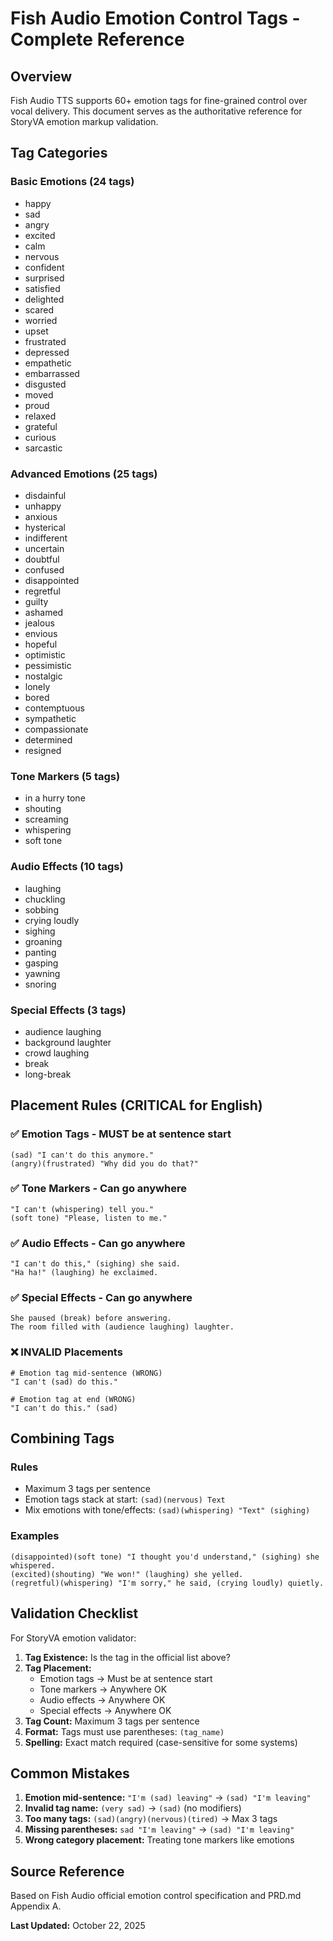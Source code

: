 # Fish Audio Emotion Control Tags - Complete Reference

## Overview

Fish Audio TTS supports 60+ emotion tags for fine-grained control over vocal delivery.
This document serves as the authoritative reference for StoryVA emotion markup validation.

## Tag Categories

### Basic Emotions (24 tags)
- happy
- sad
- angry
- excited
- calm
- nervous
- confident
- surprised
- satisfied
- delighted
- scared
- worried
- upset
- frustrated
- depressed
- empathetic
- embarrassed
- disgusted
- moved
- proud
- relaxed
- grateful
- curious
- sarcastic

### Advanced Emotions (25 tags)
- disdainful
- unhappy
- anxious
- hysterical
- indifferent
- uncertain
- doubtful
- confused
- disappointed
- regretful
- guilty
- ashamed
- jealous
- envious
- hopeful
- optimistic
- pessimistic
- nostalgic
- lonely
- bored
- contemptuous
- sympathetic
- compassionate
- determined
- resigned

### Tone Markers (5 tags)
- in a hurry tone
- shouting
- screaming
- whispering
- soft tone

### Audio Effects (10 tags)
- laughing
- chuckling
- sobbing
- crying loudly
- sighing
- groaning
- panting
- gasping
- yawning
- snoring

### Special Effects (3 tags)
- audience laughing
- background laughter
- crowd laughing
- break
- long-break

## Placement Rules (CRITICAL for English)

### ✅ Emotion Tags - MUST be at sentence start
```
(sad) "I can't do this anymore."
(angry)(frustrated) "Why did you do that?"
```

### ✅ Tone Markers - Can go anywhere
```
"I can't (whispering) tell you."
(soft tone) "Please, listen to me."
```

### ✅ Audio Effects - Can go anywhere
```
"I can't do this," (sighing) she said.
"Ha ha!" (laughing) he exclaimed.
```

### ✅ Special Effects - Can go anywhere
```
She paused (break) before answering.
The room filled with (audience laughing) laughter.
```

### ❌ INVALID Placements
```
# Emotion tag mid-sentence (WRONG)
"I can't (sad) do this."

# Emotion tag at end (WRONG)
"I can't do this." (sad)
```

## Combining Tags

### Rules
- Maximum 3 tags per sentence
- Emotion tags stack at start: `(sad)(nervous) Text`
- Mix emotions with tone/effects: `(sad)(whispering) "Text" (sighing)`

### Examples
```
(disappointed)(soft tone) "I thought you'd understand," (sighing) she whispered.
(excited)(shouting) "We won!" (laughing) she yelled.
(regretful)(whispering) "I'm sorry," he said, (crying loudly) quietly.
```

## Validation Checklist

For StoryVA emotion validator:

1. **Tag Existence:** Is the tag in the official list above?
2. **Tag Placement:**
   - Emotion tags → Must be at sentence start
   - Tone markers → Anywhere OK
   - Audio effects → Anywhere OK
   - Special effects → Anywhere OK
3. **Tag Count:** Maximum 3 tags per sentence
4. **Format:** Tags must use parentheses: `(tag_name)`
5. **Spelling:** Exact match required (case-sensitive for some systems)

## Common Mistakes

1. **Emotion mid-sentence:** `"I'm (sad) leaving"` → `(sad) "I'm leaving"`
2. **Invalid tag name:** `(very sad)` → `(sad)` (no modifiers)
3. **Too many tags:** `(sad)(angry)(nervous)(tired)` → Max 3 tags
4. **Missing parentheses:** `sad "I'm leaving"` → `(sad) "I'm leaving"`
5. **Wrong category placement:** Treating tone markers like emotions

## Source Reference

Based on Fish Audio official emotion control specification and PRD.md Appendix A.

**Last Updated:** October 22, 2025
